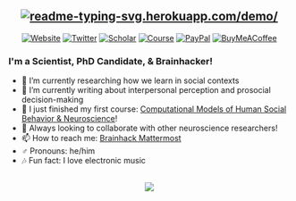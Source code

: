 <div align="center">
  
## [![readme-typing-svg.herokuapp.com/demo/](https://readme-typing-svg.herokuapp.com?font=DejaVu+Sans&color=%23008BDF&size=24&duration=6000&vCenter=true&center=true&lines=Hello!+I'm+Shawn+%F0%9F%91%8B)](https://shawnrhoads.github.io/)

[![Website](https://img.shields.io/website?label=🧠%20shawnrhoads.github.io&logo=&style=square&color=00bef6&url=https://shawnrhoads.github.io/)](https://shawnrhoads.github.io/)
[![Twitter](https://img.shields.io/twitter/follow/shawnrhoads56?color=1DA1F2&logo=twitter&style=square)](https://twitter.com/intent/follow?screen_name=ShawnRhoads56)
[![Scholar](https://img.shields.io/badge/🎓%20google%20scholar-17-0080ce?style=square)](https://scholar.google.com/citations?user=__YmDVEAAAAJ&hl=en)
[![Course](https://img.shields.io/github/workflow/status/shawnrhoads/gu-psyc-347/deploy-book?color=0061ab&label=%F0%9F%93%95%20psyc%20347-01&style=square)](https://shawnrhoads.github.io/gu-psyc-347/index.html)
[![PayPal](https://img.shields.io/static/v1?message=donate&label=%20&style=square&logo=Paypal&labelColor=5c5c5c&color=004389)](https://paypal.me/ShawnRhoads)
[![BuyMeACoffee](https://img.shields.io/static/v1?message=caffeinate%20me&label=%20&style=square&logo=Buy%20Me%20A%20Coffee&labelColor=5c5c5c&color=002868)](https://www.buymeacoffee.com/shawnrhoads)

</div>

### I'm a Scientist, PhD Candidate, & Brainhacker!

- 🌱 I’m currently researching how we learn in social contexts
- 📄 I’m currently writing about interpersonal perception and prosocial decision-making
- 🔭 I just finished my first course: [Computational Models of Human Social Behavior & Neuroscience](https://shawnrhoads.github.io/gu-psyc-347/index.html)!
- 👯 Always looking to collaborate with other neuroscience researchers!
- 📫 How to reach me: [Brainhack Mattermost](https://mattermost.brainhack.org/brainhack/messages/@shawnrhoads)
- ♂️ Pronouns: he/him
- 🎶 Fun fact: I love electronic music

##

<div align="center">
  
[<img href="" align="center" src="https://github-readme-stats.vercel.app/api?username=shawnrhoads&theme=github_dark&hide_border=True&hide_title=True&show_icons=True&count_private=True" />](https://github.com/shawnrhoads/)
  
</div>

